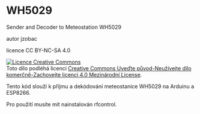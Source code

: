 # WH5029
Sender and Decoder to Meteostation WH5029

autor		  jzobac

licence		CC BY-NC-SA 4.0


<a rel="license" href="http://creativecommons.org/licenses/by-nc-sa/4.0/"><img alt="Licence Creative Commons" style="border-width:0" src="https://i.creativecommons.org/l/by-nc-sa/4.0/88x31.png" /></a><br />Toto dílo podléhá licenci <a rel="license" href="http://creativecommons.org/licenses/by-nc-sa/4.0/">Creative Commons Uveďte původ-Neužívejte dílo komerčně-Zachovejte licenci 4.0 Mezinárodní License</a>.


Tento kód slouží k příjmu a dekódování meteostanice WH5029 na Arduinu a ESP8266.


Pro použití musíte mít nainstalován rfcontrol.
